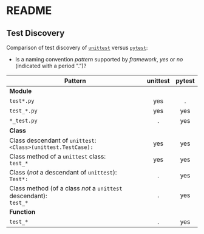 # README

## Test Discovery

Comparison of test discovery of [`unittest`](https://docs.python.org/3/library/unittest.html) versus [`pytest`](https://docs.pytest.org/en/stable/): 
* Is a naming convention *pattern* supported by *framework*, *yes* or *no* (indicated with a period ".")?

Pattern | unittest | pytest
---|:---:|:---:
**Module** | |
`test*.py` | yes | .
`test_*.py` | yes | yes
`*_test.py` | . | yes
**Class** | |
Class descendant of `unittest`:</br>`<Class>(unittest.TestCase):` | yes | yes
Class method of a `unittest` class:</br>`test_*` | yes | yes
Class (*not* a descendant of `unittest`):</br>`Test*:` | . | yes
Class method (of a class *not* a `unittest` descendant):</br>`test_*` | . | yes
**Function** | |
`test_*` | . | yes

